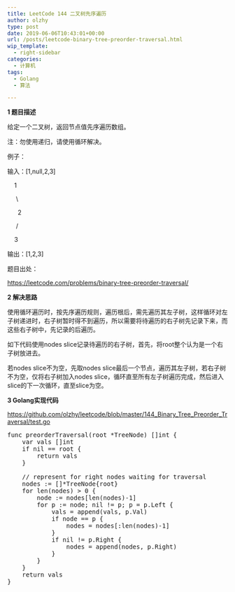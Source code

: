 ```yaml
---
title: LeetCode 144 二叉树先序遍历
author: olzhy
type: post
date: 2019-06-06T10:43:01+00:00
url: /posts/leetcode-binary-tree-preorder-traversal.html
wip_template:
  - right-sidebar
categories:
  - 计算机
tags:
  - Golang
  - 算法

---
```

**1 题目描述**
  
给定一个二叉树，返回节点值先序遍历数组。

注：勿使用递归，请使用循环解决。

例子：
  
输入：[1,null,2,3]
  
&nbsp;&nbsp;&nbsp;&nbsp;1
  
&nbsp;&nbsp;&nbsp;&nbsp;&nbsp;\
  
&nbsp;&nbsp;&nbsp;&nbsp;&nbsp;&nbsp;2
  
&nbsp;&nbsp;&nbsp;&nbsp;&nbsp;/
  
&nbsp;&nbsp;&nbsp;&nbsp;3
  
输出：[1,2,3]

题目出处：
  
<a href="https://leetcode.com/problems/binary-tree-preorder-traversal/" target="_blank" rel="noopener">https://leetcode.com/problems/binary-tree-preorder-traversal/</a>

**2 解决思路**
  
使用循环遍历时，按先序遍历规则，遍历根后，需先遍历其左子树，这样循环对左子树递进时，右子树暂时得不到遍历，所以需要将待遍历的右子树先记录下来，而这些右子树中，先记录的后遍历。
  
如下代码使用nodes slice记录待遍历的右子树，首先，将root整个认为是一个右子树放进去。
  
若nodes slice不为空，先取nodes slice最后一个节点，遍历其左子树，若右子树不为空，仅将右子树加入nodes slice，循环直至所有左子树遍历完成，然后进入slice的下一次循环，直至slice为空。

**3 Golang实现代码**
  
<a href="https://github.com/olzhy/leetcode/blob/master/144_Binary_Tree_Preorder_Traversal/test.go" target="_blank" rel="noopener">https://github.com/olzhy/leetcode/blob/master/144_Binary_Tree_Preorder_Traversal/test.go</a>

<pre>func preorderTraversal(root *TreeNode) []int {
    var vals []int
    if nil == root {
        return vals
    }

    // represent for right nodes waiting for traversal
    nodes := []*TreeNode{root}
    for len(nodes) > 0 {
        node := nodes[len(nodes)-1]
        for p := node; nil != p; p = p.Left {
            vals = append(vals, p.Val)
            if node == p {
                nodes = nodes[:len(nodes)-1]
            }
            if nil != p.Right {
                nodes = append(nodes, p.Right)
            }
        }
    }
    return vals
}
</pre>